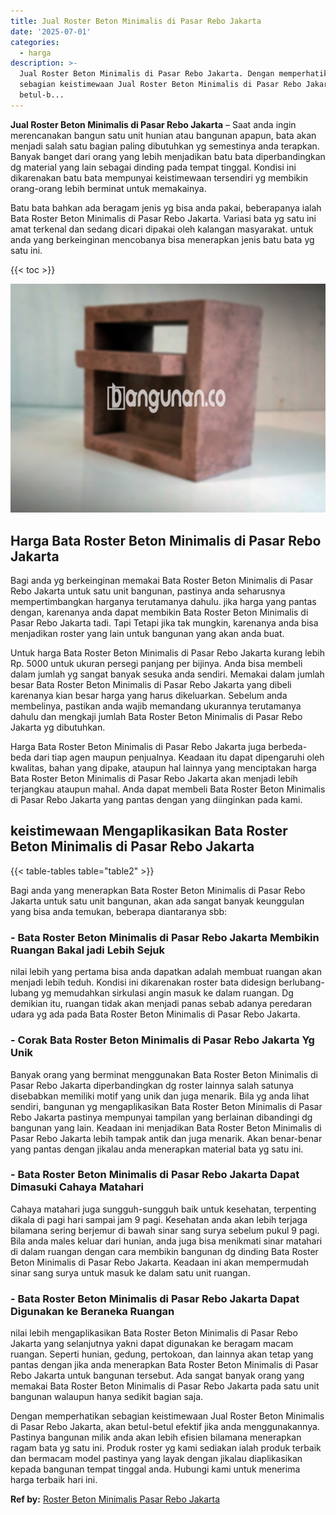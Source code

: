 ```yaml
---
title: Jual Roster Beton Minimalis di Pasar Rebo Jakarta
date: '2025-07-01'
categories:
  - harga
description: >-
  Jual Roster Beton Minimalis di Pasar Rebo Jakarta. Dengan memperhatikan
  sebagian keistimewaan Jual Roster Beton Minimalis di Pasar Rebo Jakarta, akan
  betul-b...
---
```


**Jual Roster Beton Minimalis di Pasar Rebo Jakarta** – Saat anda ingin merencanakan bangun satu unit hunian atau bangunan apapun, bata akan menjadi salah satu bagian paling dibutuhkan yg semestinya anda terapkan. Banyak banget dari orang yang lebih menjadikan batu bata diperbandingkan dg material yang lain sebagai dinding pada tempat tinggal. Kondisi ini dikarenakan batu bata mempunyai keistimewaan tersendiri yg membikin orang-orang lebih berminat untuk memakainya.

Batu bata bahkan ada beragam jenis yg bisa anda pakai, beberapanya ialah Bata Roster Beton Minimalis di Pasar Rebo Jakarta. Variasi bata yg satu ini amat terkenal dan sedang dicari dipakai oleh kalangan masyarakat. untuk anda yang berkeinginan mencobanya bisa menerapkan jenis batu bata yg satu ini.

{{< toc >}}

![Jual Roster Beton Minimalis di Pasar Rebo Jakarta](/images/bata-roster-minimalis-30.png)

## Harga Bata Roster Beton Minimalis di Pasar Rebo Jakarta

Bagi anda yg berkeinginan memakai Bata Roster Beton Minimalis di Pasar Rebo Jakarta untuk satu unit bangunan, pastinya anda seharusnya mempertimbangkan harganya terutamanya dahulu. jika harga yang pantas dengan, karenanya anda dapat membikin Bata Roster Beton Minimalis di Pasar Rebo Jakarta tadi. Tapi Tetapi jika tak mungkin, karenanya anda bisa menjadikan roster yang lain untuk bangunan yang akan anda buat.

Untuk harga Bata Roster Beton Minimalis di Pasar Rebo Jakarta kurang lebih Rp. 5000 untuk ukuran persegi panjang per bijinya. Anda bisa membeli dalam jumlah yg sangat banyak sesuka anda sendiri. Memakai dalam jumlah besar Bata Roster Beton Minimalis di Pasar Rebo Jakarta yang dibeli karenanya kian besar harga yang harus dikeluarkan. Sebelum anda membelinya, pastikan anda wajib memandang ukurannya terutamanya dahulu dan mengkaji jumlah Bata Roster Beton Minimalis di Pasar Rebo Jakarta yg dibutuhkan.

Harga Bata Roster Beton Minimalis di Pasar Rebo Jakarta juga berbeda-beda dari tiap agen maupun penjualnya. Keadaan itu dapat dipengaruhi oleh kwalitas, bahan yang dipake, ataupun hal lainnya yang menciptakan harga Bata Roster Beton Minimalis di Pasar Rebo Jakarta akan menjadi lebih terjangkau ataupun mahal. Anda dapat membeli Bata Roster Beton Minimalis di Pasar Rebo Jakarta yang pantas dengan yang diinginkan pada kami.

## keistimewaan Mengaplikasikan Bata Roster Beton Minimalis di Pasar Rebo Jakarta

{{< table-tables table="table2" >}}

Bagi anda yang menerapkan Bata Roster Beton Minimalis di Pasar Rebo Jakarta untuk satu unit bangunan, akan ada sangat banyak keunggulan yang bisa anda temukan, beberapa diantaranya sbb:

### \- Bata Roster Beton Minimalis di Pasar Rebo Jakarta Membikin Ruangan Bakal jadi Lebih Sejuk

nilai lebih yang pertama bisa anda dapatkan adalah membuat ruangan akan menjadi lebih teduh. Kondisi ini dikarenakan roster bata didesign berlubang-lubang yg memudahkan sirkulasi angin masuk ke dalam ruangan. Dg demikian itu, ruangan tidak akan menjadi panas sebab adanya peredaran udara yg ada pada Bata Roster Beton Minimalis di Pasar Rebo Jakarta.

### \- Corak Bata Roster Beton Minimalis di Pasar Rebo Jakarta Yg Unik

Banyak orang yang berminat menggunakan Bata Roster Beton Minimalis di Pasar Rebo Jakarta diperbandingkan dg roster lainnya salah satunya disebabkan memiliki motif yang unik dan juga menarik. Bila yg anda lihat sendiri, bangunan yg mengaplikasikan Bata Roster Beton Minimalis di Pasar Rebo Jakarta pastinya mempunyai tampilan yang berlainan dibandingi dg bangunan yang lain. Keadaan ini menjadikan Bata Roster Beton Minimalis di Pasar Rebo Jakarta lebih tampak antik dan juga menarik. Akan benar-benar yang pantas dengan jikalau anda menerapkan material bata yg satu ini.

### \- Bata Roster Beton Minimalis di Pasar Rebo Jakarta Dapat Dimasuki Cahaya Matahari

Cahaya matahari juga sungguh-sungguh baik untuk kesehatan, terpenting dikala di pagi hari sampai jam 9 pagi. Kesehatan anda akan lebih terjaga bilamana sering berjemur di bawah sinar sang surya sebelum pukul 9 pagi. Bila anda males keluar dari hunian, anda juga bisa menikmati sinar matahari di dalam ruangan dengan cara membikin bangunan dg dinding Bata Roster Beton Minimalis di Pasar Rebo Jakarta. Keadaan ini akan mempermudah sinar sang surya untuk masuk ke dalam satu unit ruangan.

### \- Bata Roster Beton Minimalis di Pasar Rebo Jakarta Dapat Digunakan ke Beraneka Ruangan

nilai lebih mengaplikasikan Bata Roster Beton Minimalis di Pasar Rebo Jakarta yang selanjutnya yakni dapat digunakan ke beragam macam ruangan. Seperti hunian, gedung, pertokoan, dan lainnya akan tetap yang pantas dengan jika anda menerapkan Bata Roster Beton Minimalis di Pasar Rebo Jakarta untuk bangunan tersebut. Ada sangat banyak orang yang memakai Bata Roster Beton Minimalis di Pasar Rebo Jakarta pada satu unit bangunan walaupun hanya sedikit bagian saja.

Dengan memperhatikan sebagian keistimewaan Jual Roster Beton Minimalis di Pasar Rebo Jakarta, akan betul-betul efektif jika anda menggunakannya. Pastinya bangunan milik anda akan lebih efisien bilamana menerapkan ragam bata yg satu ini. Produk roster yg kami sediakan ialah produk terbaik dan bermacam model pastinya yang layak dengan jikalau diaplikasikan kepada bangunan tempat tinggal anda. Hubungi kami untuk menerima harga terbaik hari ini.

**Ref by:** [Roster Beton Minimalis Pasar Rebo Jakarta](https://id.wikipedia.org/wiki/Roster)
